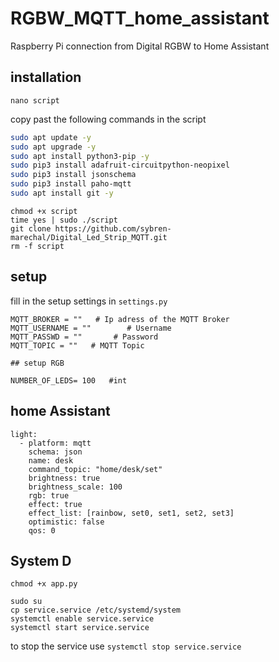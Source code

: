 # RGBW_MQTT_home_assistant
Raspberry Pi connection from Digital RGBW to Home Assistant


## installation

```
nano script
```
copy past the following commands in the script

```bash
sudo apt update -y
sudo apt upgrade -y
sudo apt install python3-pip -y
sudo pip3 install adafruit-circuitpython-neopixel 
sudo pip3 install jsonschema 
sudo pip3 install paho-mqtt 
sudo apt install git -y
```

```
chmod +x script
time yes | sudo ./script
git clone https://github.com/sybren-marechal/Digital_Led_Strip_MQTT.git
rm -f script
```

## setup
fill in the setup settings in `settings.py`

```
MQTT_BROKER = ""   # Ip adress of the MQTT Broker
MQTT_USERNAME = ""        # Username
MQTT_PASSWD = ""       # Password
MQTT_TOPIC = ""   # MQTT Topic

## setup RGB

NUMBER_OF_LEDS= 100   #int

```

## home Assistant

```
light:
  - platform: mqtt
    schema: json
    name: desk
    command_topic: "home/desk/set"
    brightness: true
    brightness_scale: 100
    rgb: true
    effect: true
    effect_list: [rainbow, set0, set1, set2, set3]
    optimistic: false
    qos: 0
```

## System D

```
chmod +x app.py

sudo su
cp service.service /etc/systemd/system
systemctl enable service.service
systemctl start service.service
```
 
to stop the service use `systemctl stop service.service`
